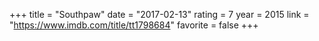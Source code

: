 +++
title = "Southpaw"
date = "2017-02-13"
rating = 7
year = 2015
link = "https://www.imdb.com/title/tt1798684"
favorite = false
+++
